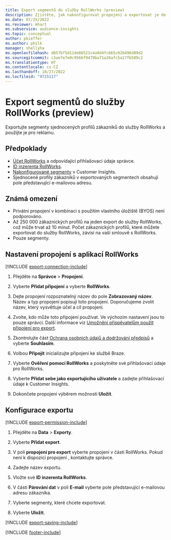 ```yaml
---
title: Export segmentů do služby RollWorks (preview)
description: Zjistěte, jak nakonfigurovat propojení a exportovat je do služby RollWorks.
ms.date: 07/25/2022
ms.reviewer: mhart
ms.subservice: audience-insights
ms.topic: conceptual
author: pkieffer
ms.author: philk
manager: shellyha
ms.openlocfilehash: d857bf5d11de86521c4a9d4fc665c020496d89d2
ms.sourcegitcommit: c3ae7e7e0c9566f9479ba71a26afc5a17fb589c2
ms.translationtype: HT
ms.contentlocale: cs-CZ
ms.lasthandoff: 10/27/2022
ms.locfileid: "9725117"
---
```

# <a name="export-segments-to-rollworks-preview"></a>Export segmentů do služby RollWorks (preview)

Exportujte segmenty sjednocených profilů zákazníků do služby RollWorks a použijte je pro reklamu.

## <a name="prerequisites"></a>Předpoklady

- [Účet RollWorks](https://www.rollworks.com/) a odpovídající přihlašovací údaje správce.
- [ID inzerenta RollWorks](https://help.adroll.com/hc/articles/212011838-Advertiser-Profiles).
- [Nakonfigurované segmenty](segments.md) v Customer Insights.
- Sjednocené profily zákazníků v exportovaných segmentech obsahují pole představující e-mailovou adresu.

## <a name="known-limitations"></a>Známá omezení

- Privátní propojení v kombinaci s použitím vlastního úložiště (BYOS) není podporováno.
- Až 250 000 zákaznických profilů na jeden export do služby RollWorks, což může trvat až 10 minut. Počet zákaznických profilů, které můžete exportovat do služby RollWorks, závisí na vaší smlouvě s RollWorks.
- Pouze segmenty.

## <a name="set-up-connection-to-rollworks"></a>Nastavení propojení s aplikací RollWorks

[!INCLUDE [export-connection-include](includes/export-connection-admn.md)]

1. Přejděte na **Správce** > **Propojení**.

1. Vyberte **Přidat připojení** a vyberte **RollWorks**.

1. Dejte propojení rozpoznatelný název do pole **Zobrazovaný název**. Název a typ propojení popisují toto propojení. Doporučujeme zvolit název, který vysvětluje účel a cíl propojení.

1. Zvolte, kdo může toto připojení používat.  Ve výchozím nastavení jsou to pouze správci. Další informace viz [Umožnění přispěvatelům použít připojení pro export](connections.md#allow-contributors-to-use-a-connection-for-exports).

1. Zkontrolujte část [Ochrana osobních údajů a dodržování předpisů](connections.md#data-privacy-and-compliance) a vyberte **Souhlasím**.

1. Volbou **Připojit** inicializujte připojení ke službě Braze.

1. Vyberte **Ověření pomocí RollWorks** a poskytněte své přihlašovací údaje pro RollWorks.

1. Vyberte **Přidat sebe jako exportujícího uživatele** a zadejte přihlašovací údaje k Customer Insights.

1. Dokončete propojení výběrem možnosti **Uložit**.

## <a name="configure-an-export"></a>Konfigurace exportu

[!INCLUDE [export-permission-include](includes/export-permission.md)]

1. Přejděte na **Data** > **Exporty**.

1. Vyberte **Přidat export**.

1. V poli **propojení pro export** vyberte propojení v části RollWorks. Pokud není k dispozici propojení , kontaktujte správce.

1. Zadejte název exportu.

1. Vložte své **ID inzerenta RollWorks**.

1. V části **Párování dat** v poli **E-mail** vyberte pole představující e-mailovou adresu zákazníka.

1. Vyberte segmenty, které chcete exportovat.

1. Vyberte **Uložit**.

[!INCLUDE [export-saving-include](includes/export-saving.md)]

[!INCLUDE [footer-include](includes/footer-banner.md)]
